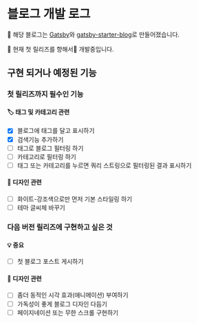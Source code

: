 # 블로그 개발 로그

📌 해당 블로그는 [Gatsby](https://www.gatsbyjs.com/)와 [gatsby-starter-blog](https://www.gatsbyjs.com/starters/gatsbyjs/gatsby-starter-blog/)로 만들어졌습니다.

📌 현재 첫 릴리즈를 향해서🚀 개발중입니다.


## 구현 되거나 예정된 기능

### 첫 릴리즈까지 필수인 기능

#### 🏷️ 태그 및 카테고리 관련

- [x]  블로그에 태그를 달고 표시하기
- [x]  검색기능 추가하기
- [ ]  태그로 블로그 필터링 하기
- [ ]  카테고리로 필터링 하기
- [ ]  태그 또는 카테고리를 누르면 쿼리 스트링으로 필터링된 결과 표시하기

#### 🎨 디자인 관련

- [ ]  화이트-강조색으로만 먼저 기본 스타일링 하기
- [ ]  테마 글씨체 바꾸기

### 다음 버전 릴리즈에 구현하고 싶은 것

#### 💡 중요

- [ ]  첫 블로그 포스트 게시하기

#### 🎨 디자인 관련

- [ ]  좀더 동적인 시각 효과(애니메이션) 부여하기
- [ ]  가독성이 좋게 블로그 디자인 다듬기
- [ ]  페이지네이션 또는 무한 스크롤 구현하기